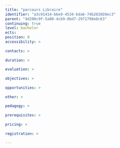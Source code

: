 ```yaml
---
title: "parcours Libraire"
identifier: "a3c91414-b6e9-4534-bda6-74b2026b9ec3"
parent: "4d200c9f-5a80-4cb9-8bd7-2971798e8c63"
continuing: true
level: bachelor
ects: 
position: 0
accessibility: >
   
contacts: >
   
duration: >
   
evaluation: >
   
objectives: >
   
opportunities: >
   
other: >
   
pedagogy: >
   
prerequisites: >
   
pricing: >
   
registration: >
   
---
```

